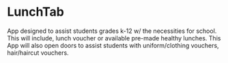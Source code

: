 # LunchTab
App designed to assist students grades k-12 w/ the necessities for school. This will include, lunch voucher or available pre-made healthy lunches. This App will also open doors to assist students with uniform/clothing vouchers, hair/haircut vouchers. 
